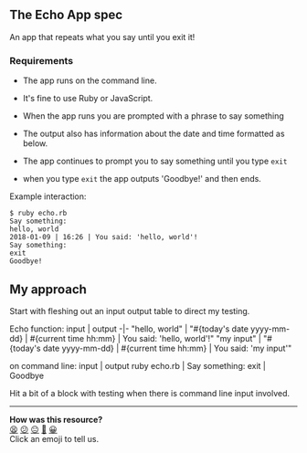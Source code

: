 ## The Echo App spec

An app that repeats what you say until you exit it!

### Requirements

- The app runs on the command line.

- It's fine to use Ruby or JavaScript.

- When the app runs you are prompted with a phrase to say something

- The output also has information about the date and time formatted as below.

- The app continues to prompt you to say something until you type `exit`

- when you type `exit` the app outputs 'Goodbye!' and then ends.

Example interaction:

```
$ ruby echo.rb
Say something:
hello, world
2018-01-09 | 16:26 | You said: 'hello, world'!
Say something:
exit
Goodbye!
```

## My approach
Start with fleshing out an input output table to direct my testing.

Echo function:
input | output
-|-
"hello, world" | "#{today's date yyyy-mm-dd} | #{current time hh:mm} | You said: 'hello, world'!"
"my input" | "#{today's date yyyy-mm-dd} | #{current time hh:mm} | You said: 'my input'"

on command line:
input | output
ruby echo.rb | Say something:
exit | Goodbye

Hit a bit of a block with testing when there is command line input involved.


<!-- BEGIN GENERATED SECTION DO NOT EDIT -->

---

**How was this resource?**  
[😫](https://airtable.com/shrUJ3t7KLMqVRFKR?prefill_Repository=skills-workshops&prefill_File=process_review/exercises/echo/README.md&prefill_Sentiment=😫) [😕](https://airtable.com/shrUJ3t7KLMqVRFKR?prefill_Repository=skills-workshops&prefill_File=process_review/exercises/echo/README.md&prefill_Sentiment=😕) [😐](https://airtable.com/shrUJ3t7KLMqVRFKR?prefill_Repository=skills-workshops&prefill_File=process_review/exercises/echo/README.md&prefill_Sentiment=😐) [🙂](https://airtable.com/shrUJ3t7KLMqVRFKR?prefill_Repository=skills-workshops&prefill_File=process_review/exercises/echo/README.md&prefill_Sentiment=🙂) [😀](https://airtable.com/shrUJ3t7KLMqVRFKR?prefill_Repository=skills-workshops&prefill_File=process_review/exercises/echo/README.md&prefill_Sentiment=😀)  
Click an emoji to tell us.

<!-- END GENERATED SECTION DO NOT EDIT -->
